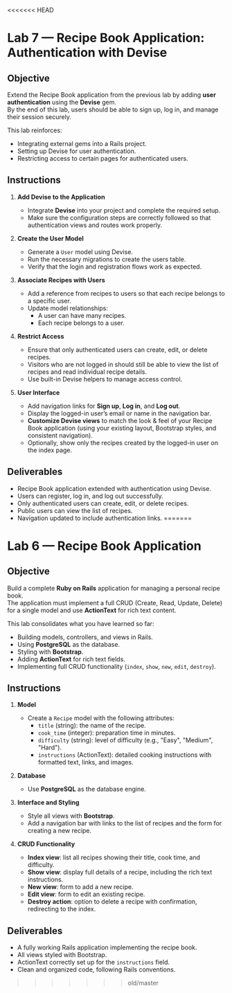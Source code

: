 <<<<<<< HEAD
# Lab 7 — Recipe Book Application: Authentication with Devise

## Objective
Extend the Recipe Book application from the previous lab by adding **user authentication** using the **Devise** gem.  
By the end of this lab, users should be able to sign up, log in, and manage their session securely.  

This lab reinforces:
- Integrating external gems into a Rails project.
- Setting up Devise for user authentication.
- Restricting access to certain pages for authenticated users.

## Instructions
1. **Add Devise to the Application**
   - Integrate **Devise** into your project and complete the required setup.
   - Make sure the configuration steps are correctly followed so that authentication views and routes work properly.

2. **Create the User Model**
   - Generate a `User` model using Devise.
   - Run the necessary migrations to create the users table.
   - Verify that the login and registration flows work as expected.

3. **Associate Recipes with Users**
   - Add a reference from recipes to users so that each recipe belongs to a specific user.
   - Update model relationships:
     - A user can have many recipes.
     - Each recipe belongs to a user.

4. **Restrict Access**
   - Ensure that only authenticated users can create, edit, or delete recipes.
   - Visitors who are not logged in should still be able to view the list of recipes and read individual recipe details.
   - Use built-in Devise helpers to manage access control.

5. **User Interface**
   - Add navigation links for **Sign up**, **Log in**, and **Log out**.
   - Display the logged-in user’s email or name in the navigation bar.
   - **Customize Devise views** to match the look & feel of your Recipe Book application (using your existing layout, Bootstrap styles, and consistent navigation).
   - Optionally, show only the recipes created by the logged-in user on the index page.

## Deliverables
- Recipe Book application extended with authentication using Devise.
- Users can register, log in, and log out successfully.
- Only authenticated users can create, edit, or delete recipes.
- Public users can view the list of recipes.
- Navigation updated to include authentication links.
=======
# Lab 6 — Recipe Book Application

## Objective
Build a complete **Ruby on Rails** application for managing a personal recipe book.  
The application must implement a full CRUD (Create, Read, Update, Delete) for a single model and use **ActionText** for rich text content.

This lab consolidates what you have learned so far:
- Building models, controllers, and views in Rails.
- Using **PostgreSQL** as the database.
- Styling with **Bootstrap**.
- Adding **ActionText** for rich text fields.
- Implementing full CRUD functionality (`index`, `show`, `new`, `edit`, `destroy`).

## Instructions
1. **Model**
   - Create a `Recipe` model with the following attributes:
     - `title` (string): the name of the recipe.
     - `cook_time` (integer): preparation time in minutes.
     - `difficulty` (string): level of difficulty (e.g., "Easy", "Medium", "Hard").
     - `instructions` (ActionText): detailed cooking instructions with formatted text, links, and images.

2. **Database**
   - Use **PostgreSQL** as the database engine.

3. **Interface and Styling**
   - Style all views with **Bootstrap**.
   - Add a navigation bar with links to the list of recipes and the form for creating a new recipe.

4. **CRUD Functionality**
   - **Index view**: list all recipes showing their title, cook time, and difficulty.
   - **Show view**: display full details of a recipe, including the rich text instructions.
   - **New view**: form to add a new recipe.
   - **Edit view**: form to edit an existing recipe.
   - **Destroy action**: option to delete a recipe with confirmation, redirecting to the index.

## Deliverables
- A fully working Rails application implementing the recipe book.
- All views styled with Bootstrap.
- ActionText correctly set up for the `instructions` field.
- Clean and organized code, following Rails conventions.
>>>>>>> old/master

